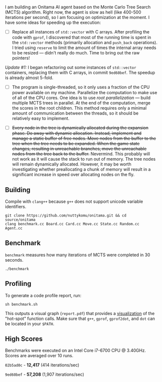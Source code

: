 I am building an Onitama AI agent based on the Monte Carlo Tree Search (MCTS) algorithm. Right now, the agent is slow as hell (like 400-500 iterations per second), so I am focusing on optimization at the moment. I have some ideas for speeding up the execution:

- [ ] Replace all instances of `std::vector` with C arrays. After profiling the code with `gprof`, I discovered that most of the running time is spent in the `std::vector` methods (primarily allocation and `push_back` operations). I tried using `reserve` to limit the amount of times the internal array needs to be resized — didn't really do much. Time to bring out the raw pointers!

*Update #1:* I began refactoring out some instances of `std::vector` containers, replacing them with C arrays, in commit `9ed60bef`. The speedup is already almost 5-fold.

- [ ] The program is single-threaded, so it only uses a fraction of the CPU power available on my machine. Parallelize the computation to make use of all of the CPU cores. One idea is to use *root parallelization* — build multiple MCTS trees in parallel. At the end of the computation, merge the scores in the root children. This method requires only a minimal amount of communication between the threads, so it should be relatively easy to implement.

- [ ] ~~Every node in the tree is dynamically allocated during the expansion phase. Do away with dynamic allocation. Instead, implement and manage a static buffer of free nodes. Move nodes from the buffer to the tree when the tree needs to be expanded. When the game state changes, resulting in unreachable branches, move the unreachable nodes from the tree back to the buffer.~~ Nevermind. This probably will not work as it will cause the stack to run out of memory. The tree nodes will remain dynamically allocated. However, it may be worth investigating whether preallocating a chunk of memory will result in a significant increase in speed over allocating nodes on the fly.

## Building

Compile with `clang++` because `g++` does not support unicode variable identifiers.

```
git clone https://github.com/nuttykomu/onitama.git && cd source/onitama
clang benchmark.cc Board.cc Card.cc Move.cc State.cc Random.cc Agent.cc
```

## Benchmark

`benchmark` measures how many iterations of MCTS were completed in 30 seconds.

```
./benchmark
```

## Profiling

To generate a code profile report, run:

```
sh benchmark.sh
```

This outputs a visual graph (`report.pdf`) that provides a [visualization](https://github.com/jrfonseca/gprof2dot#output) of the "hot-spot" function calls. Make sure that `g++`, `gprof`, `gprof2dot`, and `dot` can be located in your `$PATH`.

## High Scores

Benchmarks were executed on an Intel Core i7-6700 CPU @ 3.40GHz. Scores are averaged over 10 runs.

`02b5ad0c` - **12,417** (414 iterations/sec)

`9ed60bef` - **57,208** (1,907 iterations/sec)